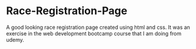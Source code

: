 # Race-Registration-Page
A good looking race registration page created using html and css. It was an exercise in the web development bootcamp course that I am doing from udemy.
